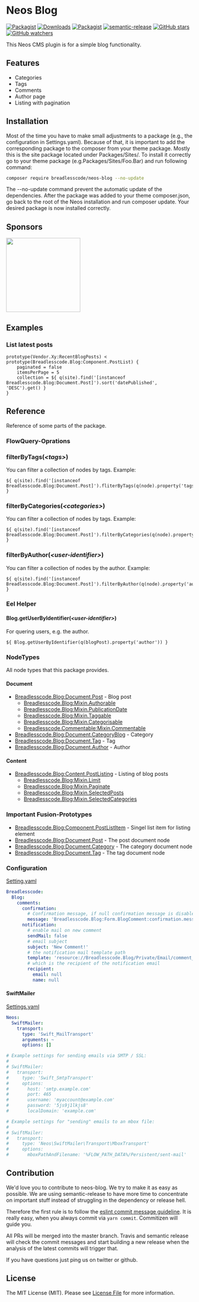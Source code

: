 # Neos Blog 

[![Packagist](https://img.shields.io/packagist/v/breadlesscode/neos-blog.svg?style=flat-square)](https://packagist.org/packages/breadlesscode/neos-blog)
[![Downloads](https://img.shields.io/packagist/dt/breadlesscode/neos-blog.svg)](https://packagist.org/packages/breadlesscode/neos-blog)
[![Packagist](https://img.shields.io/packagist/l/breadlesscode/neos-blog.svg?style=flat-square)](https://packagist.org/packages/breadlesscode/neos-blog)
[![semantic-release](https://img.shields.io/badge/%20%20%F0%9F%93%A6%F0%9F%9A%80-semantic--release-e10079.svg)](https://github.com/semantic-release/semantic-release)
[![GitHub stars](https://img.shields.io/github/stars/breadlesscode/neos-blog.svg?style=social&label=Stars)](https://github.com/breadlesscode/neos-blog/stargazers)
[![GitHub watchers](https://img.shields.io/github/watchers/breadlesscode/neos-blog.svg?style=social&label=Watch)](https://github.com/breadlesscode/neos-blog/subscription)

This Neos CMS plugin is for a simple blog functionality.

## Features
 - Categories
 - Tags
 - Comments
 - Author page
 - Listing with pagination


## Installation
Most of the time you have to make small adjustments to a package (e.g., the configuration in Settings.yaml). Because of that, it is important to add the corresponding package to the composer from your theme package. Mostly this is the site package located under Packages/Sites/. To install it correctly go to your theme package (e.g.Packages/Sites/Foo.Bar) and run following command:

```bash
composer require breadlesscode/neos-blog --no-update
```

The --no-update command prevent the automatic update of the dependencies. After the package was added to your theme composer.json, go back to the root of the Neos installation and run composer update. Your desired package is now installed correctly.
 
## Sponsors

<p >
    <a href="https://www.noerdisch.de" target="_blank">
        <img src="https://cdn.rawgit.com/markusguenther/abe70d34f4a4621aed0ef504c5d0192b/raw/5bf0f3df328e58ba7aad067a56cbd1c15ef69491/logo_full.svg" width="200">
    </a>
</p>

## Examples
### List latest posts
```
prototype(Vendor.Xy:RecentBlogPosts) < prototype(Breadlesscode.Blog:Component.PostList) {
    paginated = false
    itemsPerPage = 5
    collection = ${ q(site).find('[instanceof Breadlesscode.Blog:Document.Post]').sort('datePublished', 'DESC').get() }
}
```

## Reference
Reference of some parts of the package.

### FlowQuery-Oprations

### filterByTags(*&lt;tags&gt;*)
You can filter a collection of nodes by tags. Example:
```
${ q(site).find('[instanceof Breadlesscode.Blog:Document.Post]').fliterByTags(q(node).property('tags')).get() }
```

### filterByCategories(*&lt;categories&gt;*)
You can filter a collection of nodes by tags. Example:
```
${ q(site).find('[instanceof Breadlesscode.Blog:Document.Post]').filterByCategories(q(node).property('categories')).get() }
```

### filterByAuthor(*&lt;user-identifier&gt;*)
You can filter a collection of nodes by the author. Example:
```
${ q(site).find('[instanceof Breadlesscode.Blog:Document.Post]').filterByAuthor(q(node).property('author')).get() }
```

### Eel Helper
#### Blog.getUserByIdentifier(*&lt;user-identifier&gt;*)
For quering users, e.g. the author.
```neos-fusion
${ Blog.getUserByIdentifier(q(blogPost).property('author')) }
```

### NodeTypes
All node types that this package provides. 

#### Document 
 - [Breadlesscode.Blog:Document.Post](Configuration/NodeTypes.Document.Post.yaml) - Blog post
    - [Breadlesscode.Blog:Mixin.Authorable](Configuration/NodeTypes.Mixin.Authorable.yaml)
    - [Breadlesscode.Blog:Mixin.PublicationDate](Configuration/NodeTypes.Mixin.PublicationDate.yaml)
    - [Breadlesscode.Blog:Mixin.Taggable](Configuration/NodeTypes.Mixin.Taggable.yaml)
    - [Breadlesscode.Blog:Mixin.Categorisable](Configuration/NodeTypes.Mixin.Categorisable.yaml)
    - [Breadlesscode.Commentable:Mixin.Commentable](https://github.com/breadlesscode/neos-commentable/blob/master/Configuration/NodeTypes.Mixin.Commentable.yaml)
 - [Breadlesscode.Blog:Document.CategoryBlog](Configuration/NodeTypes.Document.Category.yaml) - Category
 - [Breadlesscode.Blog:Document.Tag](Configuration/NodeTypes.Document.Tag.yaml) - Tag
 - [Breadlesscode.Blog:Document.Author](Configuration/NodeTypes.Document.Author.yaml) - Author

#### Content
 - [Breadlesscode.Blog:Content.PostListing](Configuration/NodeTypes.Content.PostListing.yaml) - Listing of blog posts
    - [Breadlesscode.Blog:Mixin.Limit](Configuration/NodeTypes.Mixin.Limit.yaml)
    - [Breadlesscode.Blog:Mixin.Paginate](Configuration/NodeTypes.Mixin.Paginate.yaml)
    - [Breadlesscode.Blog:Mixin.SelectedPosts](Configuration/NodeTypes.Mixin.SelectedPosts.yaml)
    - [Breadlesscode.Blog:Mixin.SelectedCategories](Configuration/NodeTypes.Mixin.SelectedCategories.yaml) 


### Important Fusion-Prototypes
 - [Breadlesscode.Blog:Component.PostListItem](Resources/Private/Fusion/Component/PostListItem.fusion) - Singel list item for listing element
 - [Breadlesscode.Blog:Document.Post](Resources/Private/Fusion/Document/Post.fusion) - The post document node
 - [Breadlesscode.Blog:Document.Category](Resources/Private/Fusion/Document/Category.fusion) - The category document node
 - [Breadlesscode.Blog:Document.Tag](Resources/Private/Fusion/Document/Tag.fusion) - The tag document node

### Configuration
[Setting.yaml](Configuration/Settings.yaml)
```yaml
Breadlesscode:
  Blog:
    comments:
      confirmation:
        # Confirmation message, if null confirmation message is disabled
        message: 'Breadlesscode.Blog:Form.BlogComment:confirmation.message'
      notification:
        # enable mail on new comment
        sendMail: false
        # email subject
        subject: 'New Comment!'
        # the notification mail template path
        template: 'resource://Breadlesscode.Blog/Private/Email/comment_notification.html'
        # which is the recipient of the notification email
        recipient:
          email: null
          name: null
```

#### SwiftMailer
[Settings.yaml](https://github.com/neos/swiftmailer/blob/master/Configuration/Settings.yaml)
```yaml
Neos:
  SwiftMailer:
    transport:
      type: 'Swift_MailTransport'
      arguments: ~
      options: []

# Example settings for sending emails via SMTP / SSL:
#
# SwiftMailer:
#   transport:
#     type: 'Swift_SmtpTransport'
#     options:
#       host: 'smtp.example.com'
#       port: 465
#       username: 'myaccount@example.com'
#       password: '5js9j1lkjs8'
#       localDomain: 'example.com'

# Example settings for "sending" emails to an mbox file:
#
# SwiftMailer:
#   transport:
#     type: 'Neos\SwiftMailer\Transport\MboxTransport'
#     options:
#       mboxPathAndFilename: '%FLOW_PATH_DATA%/Persistent/sent-mail'

```

## Contribution

We'd love you to contribute to neos-blog. We try to make it as easy as possible.
We are using semantic-release to have more time to concentrate on important stuff
instead of struggling in the dependency or release hell.

Therefore the first rule is to follow the [eslint commit message guideline](https://github.com/conventional-changelog-archived-repos/conventional-changelog-eslint/blob/master/convention.md).
It is really easy, when you always commit via `yarn commit`. Commitizen will guide you.

All PRs will be merged into the master branch. Travis and semantic release will check the commit messages and start
building a new release when the analysis of the latest commits will trigger that.

If you have questions just ping us on twitter or github.


## License
The MIT License (MIT). Please see [License File](LICENSE) for more information.
